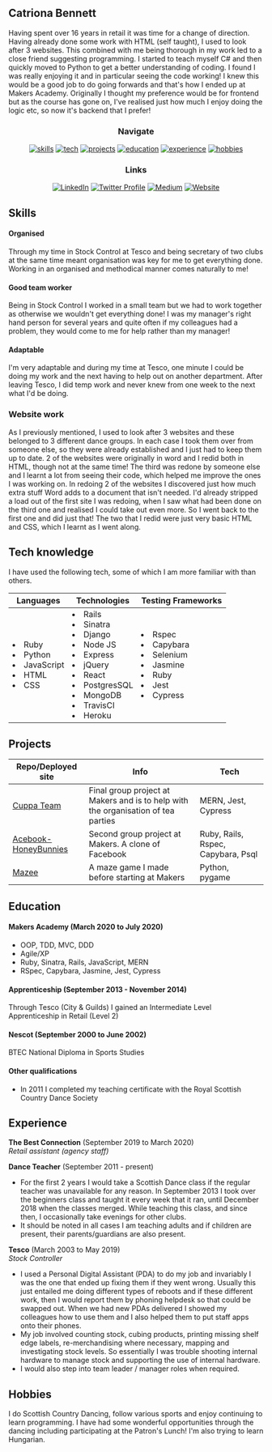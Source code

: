## Catriona Bennett

Having spent over 16 years in retail it was time for a change of direction. Having already done some work with HTML (self taught), I used to look after 3 websites. This combined with me being thorough in my work led to a close friend suggesting programming. I started to teach myself C# and then quickly moved to Python to get a better understanding of coding. I found I was really enjoying it and in particular seeing the code working! I knew this would be a good job to do going forwards and that's how I ended up at Makers Academy. Originally I thought my preference would be for frontend but as the course has gone on, I've realised just how much I enjoy doing the logic etc, so now it's backend that I prefer!

<div align="center">

### Navigate

[![skills](https://img.shields.io/badge/-Skills-blueviolet?style=for-the-badge)](#skills)
[![tech](https://img.shields.io/badge/-Tech_knowledge-blueviolet?style=for-the-badge)](#tech-knowledge)
[![projects](https://img.shields.io/badge/-Projects-blueviolet?style=for-the-badge)](#projects)
[![education](https://img.shields.io/badge/-Education-blueviolet?style=for-the-badge)](#education)
[![experience](https://img.shields.io/badge/-Experience-blueviolet?style=for-the-badge)](#experience)
[![hobbies](https://img.shields.io/badge/-Hobbies-blueviolet?style=for-the-badge)](#hobbies)

### Links

[![LinkedIn](https://img.shields.io/badge/LinkedIn-%232A6AC7?style=for-the-badge&logo=linkedin)](https://www.linkedin.com/in/catriona-bennett-1089b31ab/)
[![Twitter Profile](https://img.shields.io/badge/Twitter-%231DA1F2?style=for-the-badge&logo=twitter&logoColor=white)](https://twitter.com/cmb84scd)
[![Medium](https://img.shields.io/badge/Medium_blog-%2312100E?style=for-the-badge&amp;logo=medium&amp;logoColor=white)](https://medium.com/@cmb84scd)
[![Website](https://img.shields.io/badge/-Website-blue?style=for-the-badge)](https://cmb84scd.github.io/)

</div>

## Skills

#### Organised

Through my time in Stock Control at Tesco and being secretary of two clubs at the same time meant organisation was key for me to get everything done. Working in an organised and methodical manner comes naturally to me!

#### Good team worker

Being in Stock Control I worked in a small team but we had to work together as otherwise we wouldn't get everything done! I was my manager's right hand person for several years and quite often if my colleagues had a problem, they would come to me for help rather than my manager!

#### Adaptable

I'm very adaptable and during my time at Tesco, one minute I could be doing my work and the next having to help out on another department. After leaving Tesco, I did temp work and never knew from one week to the next what I'd be doing.

### Website work

As I previously mentioned, I used to look after 3 websites and these belonged to 3 different dance groups. In each case I took them over from someone else, so they were already established and I just had to keep them up to date. 2 of the websites were originally in word and I redid both in HTML, though not at the same time! The third was redone by someone else and I learnt a lot from seeing their code, which helped me improve the ones I was working on. In redoing 2 of the websites I discovered just how much extra stuff Word adds to a document that isn't needed. I'd already stripped a load out of the first site I was redoing, when I saw what had been done on the third one and realised I could take out even more. So I went back to the first one and did just that! The two that I redid were just very basic HTML and CSS, which I learnt as I went along.

## Tech knowledge
I have used the following tech, some of which I am more familiar with than others.
<table>
  <thead>
    <tr>
      <th>Languages</th>
      <th>Technologies</th>
      <th>Testing Frameworks</th>
    </tr>
  </thead>
  <tbody>
    <tr>
      <td>
        <li>Ruby</li>
        <li>Python</li>
        <li>JavaScript</li>
        <li>HTML</li>
        <li>CSS</li>
      </td>
      <td>
        <li>Rails</li>
        <li>Sinatra</li>
        <li>Django</li>
        <li>Node JS</li>
        <li>Express</li>
        <li>jQuery</li>
        <li>React</li>
        <li>PostgresSQL</li>
        <li>MongoDB</li>
        <li>TravisCI</li>
        <li>Heroku</li>
      </td>
      <td>
        <li>Rspec</li>
        <li>Capybara</li>
        <li>Selenium</li>
        <li>Jasmine</li>
        <li>Ruby</li>
        <li>Jest</li>
        <li>Cypress</li>
      </td>
  </tbody>
</table>

## Projects

| Repo/Deployed site | Info | Tech |
| --- | --- | --- |
| [Cuppa Team](https://github.com/cmb84scd/charity-apr2020) | Final group project at Makers and is to help with the organisation of tea parties | MERN, Jest, Cypress |
| [Acebook-HoneyBunnies](https://acebook-honeybunnies.herokuapp.com/) | Second group project at Makers. A clone of Facebook | Ruby, Rails, Rspec, Capybara, Psql |
| [Mazee](https://github.com/cmb84scd/Mazee) | A maze game I made before starting at Makers | Python, pygame |

## Education

#### Makers Academy (March 2020 to July 2020)

- OOP, TDD, MVC, DDD
- Agile/XP
- Ruby, Sinatra, Rails, JavaScript, MERN
- RSpec, Capybara, Jasmine, Jest, Cypress

#### Apprenticeship (September 2013 - November 2014)

Through Tesco (City & Guilds) I gained an Intermediate Level Apprenticeship in Retail (Level 2)

#### Nescot (September 2000 to June 2002)

BTEC National Diploma in Sports Studies

#### Other qualifications

- In 2011 I completed my teaching certificate with the Royal Scottish Country Dance Society

## Experience

**The Best Connection** (September 2019 to March 2020)    
*Retail assistant (agency staff)*

**Dance Teacher** (September 2011 - present)
- For the first 2 years I would take a Scottish Dance class if the regular teacher was unavailable for any reason. In September 2013 I took over the beginners class and taught it every week that it ran, until December 2018 when the classes merged. While teaching this class, and since then, I occasionally take evenings for other clubs.
- It should be noted in all cases I am teaching adults and if children are present, their parents/guardians are also present.

**Tesco** (March 2003 to May 2019)   
*Stock Controller*  
- I used a Personal Digital Assistant (PDA) to do my job and invariably I was the one that ended up fixing them if they went wrong. Usually this just entailed me doing different types of reboots and if these different work, then I would report them by phoning helpdesk so that could be swapped out. When we had new PDAs delivered I showed my colleagues how to use them and I also helped them to put staff apps onto their phones.
- My job involved counting stock, cubing products, printing missing shelf edge labels, re-merchandising where necessary, mapping and investigating stock levels. So essentially I was trouble shooting internal hardware to manage stock and supporting the use of internal hardware.
- I would also step into team leader / manager roles when required.

## Hobbies

I do Scottish Country Dancing, follow various sports and enjoy continuing to learn programming. I have had some wonderful opportunities through the dancing including participating at the Patron's Lunch! I'm also trying to learn Hungarian.

